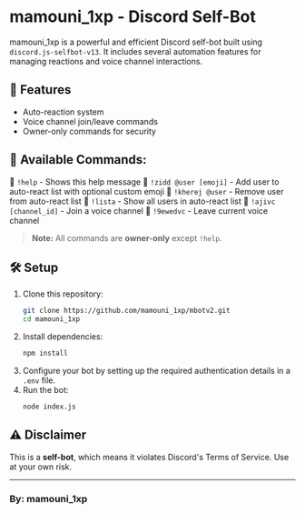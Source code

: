 # mamouni_1xp - Discord Self-Bot

mamouni_1xp is a powerful and efficient Discord self-bot built using `discord.js-selfbot-v13`. It includes several automation features for managing reactions and voice channel interactions.

## 🚀 Features
- Auto-reaction system
- Voice channel join/leave commands
- Owner-only commands for security

## 📜 Available Commands:
🔹 `!help` - Shows this help message
🔹 `!zidd @user [emoji]` - Add user to auto-react list with optional custom emoji
🔹 `!kherej @user` - Remove user from auto-react list
🔹 `!lista` - Show all users in auto-react list
🔹 `!ajivc [channel_id]` - Join a voice channel
🔹 `!9ewedvc` - Leave current voice channel

> **Note:** All commands are **owner-only** except `!help`.

## 🛠 Setup
1. Clone this repository:
   ```sh
   git clone https://github.com/mamouni_1xp/mbotv2.git
   cd mamouni_1xp
   ```
2. Install dependencies:
   ```sh
   npm install
   ```
3. Configure your bot by setting up the required authentication details in a `.env` file.
4. Run the bot:
   ```sh
   node index.js
   ```

## ⚠️ Disclaimer
This is a **self-bot**, which means it violates Discord's Terms of Service. Use at your own risk.

---
### By: mamouni_1xp


